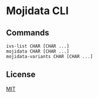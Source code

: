 # Mojidata CLI

## Commands

```
ivs-list CHAR [CHAR ...]
mojidata CHAR [CHAR ...]
mojidata-variants CHAR [CHAR ...]
```

## License

[MIT](./LICENSE.md)
